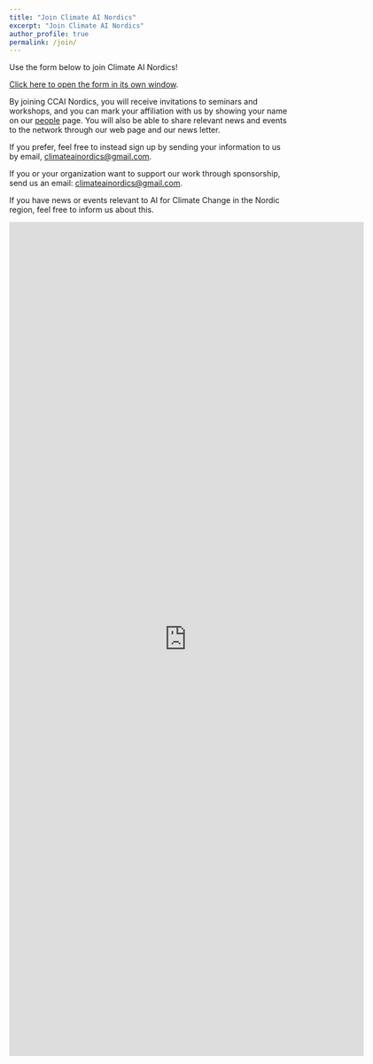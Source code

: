 ```yaml
---
title: "Join Climate AI Nordics"
excerpt: "Join Climate AI Nordics"
author_profile: true
permalink: /join/
---
```



Use the form below to join Climate AI Nordics!

[Click here to open the form in its own window](https://forms.gle/RJ6HgucfwR1eKFfM6).

By joining CCAI Nordics, you will receive invitations to seminars and workshops, and you can mark your affiliation with us by showing your name on our [people](/people/) page. You will also be able to share relevant news and events to the network through our web page and our news letter.

If you prefer, feel free to instead sign up by sending your information to us by email, [climateainordics@gmail.com](mailto:climateainordics@gmail.com).

If you or your organization want to support our work through sponsorship, send us an email: [climateainordics@gmail.com](mailto:climateainordics@gmail.com).

If you have news or events relevant to AI for Climate Change in the Nordic region, feel free to inform us about this.

<iframe src="https://docs.google.com/forms/d/e/1FAIpQLSds9NcE7-f_6ynh_abDOzhwp-DdRoWpiof204UTVTJXcgNvxw/viewform?embedded=true" width="640" height="1505" frameborder="0" marginheight="0" marginwidth="0">Loading…</iframe>

